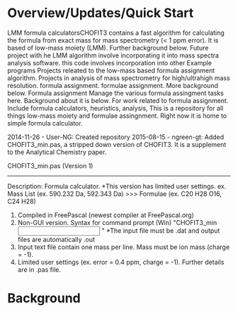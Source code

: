 Overview/Updates/Quick Start
============================================================================================
LMM formula calculatorsCHOFIT3 contains a fast algorithm for calculating the formula from exact mass for mass spectrometry (< 1 ppm error).  It is based of low-mass moiety (LMM).  Further background below.  Future project with he LMM algorithm involve incorporating it into mass spectra analysis software.     this code involves incorporation into other Example programs      Projects releated to the low-mass based formula assignment algorithm.  Projects in analysis of mass spectrometry for high/ultrahigh mass resolution.   formula assignment.    formulae assignment.  More background below.  Formula assignment Manage the various formula assingment tasks here.  Background about it is below.  For work related to formula assignment.  Include formula calculators, heuristics, analysis, This is a repository for all things low-mass moiety and formulae assingnment.  Right now it is home to simple formula calculator.  

2014-11-26 - User-NG: Created repository
2015-08-15 - ngreen-gt: Added CHOFIT3_min.pas, a stripped down version of CHOFIT3.  It is a supplement to the Analytical Chemistry paper.

CHOFIT3_min.pas (Version 1)
***************
Description: Formula calculator. *This version has limited user settings. 
ex. Mass List (ex. 590.232 Da, 592.343 Da)  >>> Formulae (ex. C20 H28 O16, C24 H28)
1) Compiled in FreePascal (newest compiler at FreePascal.org)
2) Non-GUI version.  Syntax for command prompt (Win) "CHOFIT3_min <input name> <output name> <low mass> <high mass> <max nitrogen> <max sulfur> <max phosphorus> <max carbon-13>"  *The input file must be .dat and output files are automatically .out
3) Input text file contain one mass per line.  Mass must be ion mass (charge = -1).
3) Limited user settings (ex. error = 0.4 ppm, charge = -1). Further details are in .pas file.


Background
======================================================================

